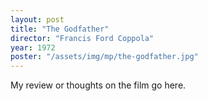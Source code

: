 ```yaml
---
layout: post
title: "The Godfather"
director: "Francis Ford Coppola"
year: 1972
poster: "/assets/img/mp/the-godfather.jpg"
---
```


My review or thoughts on the film go here.
